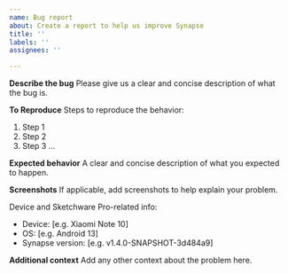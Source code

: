 ```yaml
---
name: Bug report
about: Create a report to help us improve Synapse
title: ''
labels: ''
assignees: ''

---
```


**Describe the bug**
Please give us a clear and concise description of what the bug is.

**To Reproduce**
Steps to reproduce the behavior:
1. Step 1
2. Step 2
3. Step 3
...

**Expected behavior**
A clear and concise description of what you expected to happen.

**Screenshots**
If applicable, add screenshots to help explain your problem.

Device and Sketchware Pro-related info:
 - Device: [e.g. Xiaomi Note 10]
 - OS: [e.g. Android 13]
 - Synapse version: [e.g. v1.4.0-SNAPSHOT-3d484a9]

**Additional context**
Add any other context about the problem here.
